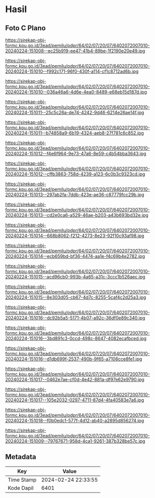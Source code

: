 # Hasil

## Foto C Plano

https://sirekap-obj-formc.kpu.go.id/3ead/pemilu/pdpr/64/02/07/20/07/6402072007010-20240224-151008--ec25b919-ee47-41b4-89be-1f2190e20e49.jpg

https://sirekap-obj-formc.kpu.go.id/3ead/pemilu/pdpr/64/02/07/20/07/6402072007010-20240224-151010--f992c171-96f0-430f-a114-cf1c8712ad6b.jpg

https://sirekap-obj-formc.kpu.go.id/3ead/pemilu/pdpr/64/02/07/20/07/6402072007010-20240224-151010--036a46a6-4d6e-4ea0-8489-e68eb15d187d.jpg

https://sirekap-obj-formc.kpu.go.id/3ead/pemilu/pdpr/64/02/07/20/07/6402072007010-20240224-151011--25c5c26a-de74-4242-9d46-6214e26ae14f.jpg

https://sirekap-obj-formc.kpu.go.id/3ead/pemilu/pdpr/64/02/07/20/07/6402072007010-20240224-151011--b74858a9-6b19-4324-aeb8-27f781c6c852.jpg

https://sirekap-obj-formc.kpu.go.id/3ead/pemilu/pdpr/64/02/07/20/07/6402072007010-20240224-151012--f4e6f964-9e73-47a6-8e59-c4b54bba3643.jpg

https://sirekap-obj-formc.kpu.go.id/3ead/pemilu/pdpr/64/02/07/20/07/6402072007010-20240224-151012--cffb3863-758d-4239-a123-6c0b3c9323cd.jpg

https://sirekap-obj-formc.kpu.go.id/3ead/pemilu/pdpr/64/02/07/20/07/6402072007010-20240224-151013--297ab2fa-7ddb-423e-ae36-c87779fcc29b.jpg

https://sirekap-obj-formc.kpu.go.id/3ead/pemilu/pdpr/64/02/07/20/07/6402072007010-20240224-151013--cd2e0ca6-a529-46ae-b203-a43b693bd32e.jpg

https://sirekap-obj-formc.kpu.go.id/3ead/pemilu/pdpr/64/02/07/20/07/6402072007010-20240224-151014--668b8062-f212-4273-8e23-92f10c93af98.jpg

https://sirekap-obj-formc.kpu.go.id/3ead/pemilu/pdpr/64/02/07/20/07/6402072007010-20240224-151014--ecb659bd-bf36-4474-aa1e-f4c69b4e2782.jpg

https://sirekap-obj-formc.kpu.go.id/3ead/pemilu/pdpr/64/02/07/20/07/6402072007010-20240224-151015--acd96cb0-993b-4a65-a31c-3ccc1b526aec.jpg

https://sirekap-obj-formc.kpu.go.id/3ead/pemilu/pdpr/64/02/07/20/07/6402072007010-20240224-151015--8e303d05-cb67-4d7c-8255-5caf4c2d25a3.jpg

https://sirekap-obj-formc.kpu.go.id/3ead/pemilu/pdpr/64/02/07/20/07/6402072007010-20240224-151016--dc92b5a5-5171-4b07-a92c-36df0e89c340.jpg

https://sirekap-obj-formc.kpu.go.id/3ead/pemilu/pdpr/64/02/07/20/07/6402072007010-20240224-151016--3bd891c3-0ccd-498c-8647-4082ecafbced.jpg

https://sirekap-obj-formc.kpu.go.id/3ead/pemilu/pdpr/64/02/07/20/07/6402072007010-20240224-151016--d1db699f-2537-490b-9f65-a7106cce8fe1.jpg

https://sirekap-obj-formc.kpu.go.id/3ead/pemilu/pdpr/64/02/07/20/07/6402072007010-20240224-151017--0462e7ae-cf0d-4e42-881a-df97e62e9790.jpg

https://sirekap-obj-formc.kpu.go.id/3ead/pemilu/pdpr/64/02/07/20/07/6402072007010-20240224-151017--105e2032-0297-4711-87d4-4fa40583e7a6.jpg

https://sirekap-obj-formc.kpu.go.id/3ead/pemilu/pdpr/64/02/07/20/07/6402072007010-20240224-151018--f0b0edc1-577f-4d12-ab40-a2895d856274.jpg

https://sirekap-obj-formc.kpu.go.id/3ead/pemilu/pdpr/64/02/07/20/07/6402072007010-20240224-151009--79767671-958d-4ca1-9261-387b328be57c.jpg


## Metadata

| Key        | Value               |
| ---------- | ------------------- |
| Time Stamp | 2024-02-24 22:33:55 |
| Kode Dapil | 6401                |



